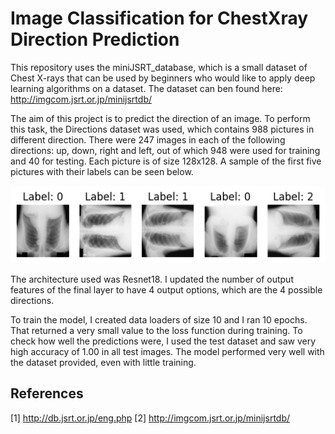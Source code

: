 # Image Classification for ChestXray Direction Prediction

This repository uses the miniJSRT_database, which is a small dataset of Chest X-rays that can be used by beginners who would like to apply deep learning algorithms on a dataset. The dataset can ben found here: http://imgcom.jsrt.or.jp/minijsrtdb/

The aim of this project is to predict the direction of an image. To perform this task, the Directions dataset was used, which contains 988 pictures in different direction. There were 247 images in each of the following directions: up, down, right and left, out of which 948 were used for training and 40 for testing. Each picture is of size 128x128. A sample of the first five pictures with their labels can be seen below.

![Directions dataset with labels](Directions_sample.png)

The architecture used was Resnet18. I updated the number of output features of the final layer to have 4 output options, which are the 4 possible directions.

To train the model, I created data loaders of size 10 and I ran 10 epochs. That returned a very small value to the loss function during training. To check how well the predictions were, I used the test dataset and saw very high accuracy of 1.00 in all test images. The model performed very well with the dataset provided, even with little training.

## References
[1] http://db.jsrt.or.jp/eng.php
[2] http://imgcom.jsrt.or.jp/minijsrtdb/
